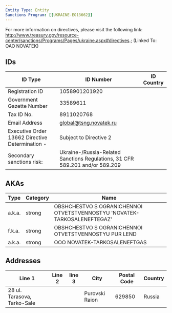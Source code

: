 ```yaml
---
Entity Type: Entity
Sanctions Program: [[UKRAINE-EO13662]]
---
```

For more information on directives, please visit the following link: http://www.treasury.gov/resource-center/sanctions/Programs/Pages/ukraine.aspx#directives.; (Linked To: OAO NOVATEK)

## IDs
| ID Type | ID Number | ID Country |
|---------|-----------|------------|
| Registration ID | 1058901201920 |  |
| Government Gazette Number | 33589611 |  |
| Tax ID No. | 8911020768 |  |
| Email Address | global@tsng.novatek.ru |  |
| Executive Order 13662 Directive Determination - | Subject to Directive 2 |  |
| Secondary sanctions risk: | Ukraine-/Russia-Related Sanctions Regulations, 31 CFR 589.201 and/or 589.209 |  |


## AKAs
| Type | Category | Name      | 
|------|----------|-----------|
| a.k.a. | strong | OBSHCHESTVO S OGRANICHENNOI OTVETSTVENNOSTYU 'NOVATEK-TARKOSALENEFTEGAZ' |
| f.k.a. | strong | OBSHCHESTVO S OGRANICHENNOI OTVETSTVENNOSTYU PUR LEND |
| a.k.a. | strong | OOO NOVATEK-TARKOSALENEFTGAS |


## Addresses
| Line 1 | Line 2 | line 3 | City | Postal Code| Country | 
|--------|--------|--------|------|------------|---------|
| 28 ul. Tarasova, Tarko-Sale |  |  | Purovski Raion | 629850 | Russia |

